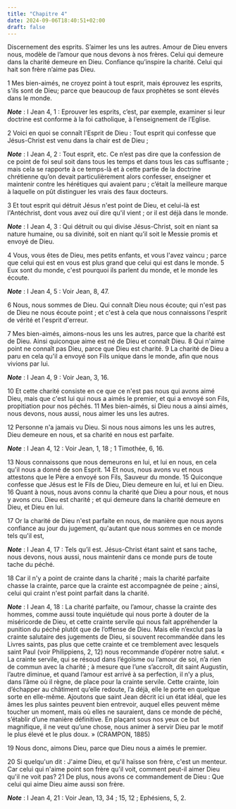 ```yaml
---
title: "Chapitre 4"
date: 2024-09-06T18:40:51+02:00
draft: false
---
```



Discernement des esprits.
S’aimer les uns les autres.
Amour de Dieu envers nous, modèle de l’amour que nous devons à nos frères.
Celui qui demeure dans la charité demeure en Dieu.
Confiance qu’inspire la charité.
Celui qui hait son frère n’aime pas Dieu.


1 Mes bien-aimés, ne croyez point à tout esprit, mais éprouvez les esprits, s'ils sont de Dieu; parce que beaucoup de faux prophètes se sont élevés dans le monde.

***Note*** :  I Jean 4, 1 : Eprouver les esprits, c’est, par exemple, examiner si leur doctrine est conforme à la foi catholique, à l’enseignement de l’Eglise.

2 Voici en quoi se connaît l'Esprit de Dieu : Tout esprit qui confesse que Jésus-Christ est venu dans la chair est de Dieu ;

***Note*** :  I Jean 4, 2 : Tout esprit, etc. Ce n’est pas dire que la confession de ce point de foi seul soit dans tous les temps et dans tous les cas suffisante ; mais cela se rapporte à ce temps-là et à cette partie de la doctrine chrétienne qu’on devait particulièrement alors confesser, enseigner et maintenir contre les hérétiques qui avaient paru ; c’était la meilleure marque à laquelle on pût distinguer les vrais des faux docteurs.

3 Et tout esprit qui détruit Jésus n'est point de Dieu, et celui-là est l'Antéchrist, dont vous avez ouï dire qu'il vient ; or il est déjà dans le monde.

***Note*** :  I Jean 4, 3 : Qui détruit ou qui divise Jésus-Christ, soit en niant sa nature humaine, ou sa divinité, soit en niant qu’il soit le Messie promis et envoyé de Dieu.


4 Vous, vous êtes de Dieu, mes petits enfants, et vous l'avez vaincu ; parce que celui qui est en vous est plus grand que celui qui est dans le monde. 5 Eux sont du monde, c'est pourquoi ils parlent du monde, et le monde les écoute.

***Note*** :  I Jean 4, 5 : Voir Jean, 8, 47.

6 Nous, nous sommes de Dieu. Qui connaît Dieu nous écoute; qui n'est pas de Dieu ne nous écoute point ; et c'est à cela que nous connaissons l'esprit de vérité et l'esprit d'erreur.


7 Mes bien-aimés, aimons-nous les uns les autres, parce que la charité est de Dieu. Ainsi quiconque aime est né de Dieu et connaît Dieu. 8 Qui n'aime point ne connaît pas Dieu, parce que Dieu est charité. 9 La charité de Dieu a paru en cela qu'il a envoyé son Fils unique dans le monde, afin que nous vivions par lui.

***Note*** :  I Jean 4, 9 : Voir Jean, 3, 16.

10 Et cette charité consiste en ce que ce n'est pas nous qui avons aimé Dieu, mais que c'est lui qui nous a aimés le premier, et qui a envoyé son Fils, propitiation pour nos péchés. 11 Mes bien-aimés, si Dieu nous a ainsi aimés, nous devons, nous aussi, nous aimer les uns les autres.


12 Personne n'a jamais vu Dieu. Si nous nous aimons les uns les autres, Dieu demeure en nous, et sa charité en nous est parfaite.

***Note*** :  I Jean 4, 12 : Voir Jean, 1, 18 ; 1 Timothée, 6, 16.

13 Nous connaissons que nous demeurons en lui, et lui en nous, en cela qu'il nous a donné de son Esprit. 14 Et nous, nous avons vu et nous attestons que le Père a envoyé son Fils, Sauveur du monde. 15 Quiconque confesse que Jésus est le Fils de Dieu, Dieu demeure en lui, et lui en Dieu. 16 Quant à nous, nous avons connu la charité que Dieu a pour nous, et nous y avons cru. Dieu est charité ; et qui demeure dans la charité demeure en Dieu, et Dieu en lui.


17 Or la charité de Dieu n'est parfaite en nous, de manière que nous ayons confiance au jour du jugement, qu'autant que nous sommes en ce monde tels qu'il est,

***Note*** :  I Jean 4, 17 : Tels qu’il est. Jésus-Christ étant saint et sans tache, nous devons, nous aussi, nous maintenir dans ce monde purs de toute tache du péché.

18 Car il n'y a point de crainte dans la charité ; mais la charité parfaite chasse la crainte, parce que la crainte est accompagnée de peine ; ainsi, celui qui craint n'est point parfait dans la charité.

***Note*** :  I Jean 4, 18 : La charité parfaite, ou l’amour, chasse la crainte des hommes, comme aussi toute inquiétude qui nous porte à douter de la miséricorde de Dieu, et cette crainte servile qui nous fait appréhender la punition du péché plutôt que de l’offense de Dieu. Mais elle n’exclut pas la crainte salutaire des jugements de Dieu, si souvent recommandée dans les Livres saints, pas plus que cette crainte et ce tremblement avec lesquels saint Paul (voir Philippiens, 2, 12) nous recommande d’opérer notre salut. « La crainte servile, qui se résoud dans l’égoïsme ou l’amour de soi, n’a rien de commun avec la charité ; à mesure que l’une s’accroît, dit saint Augustin, l’autre diminue, et quand l’amour est arrivé à sa perfection, il n’y a plus, dans l’âme où il règne, de place pour la crainte servile. Cette crainte, loin d’échapper au châtiment qu’elle redoute, l’a déjà, elle le porte en quelque sorte en elle-même. Ajoutons que saint Jean décrit ici un état idéal, que les âmes les plus saintes peuvent bien
entrevoir, auquel elles peuvent même toucher un moment, mais où elles ne sauraient, dans ce monde de péché, s’établir d’une manière définitive. En plaçant sous nos yeux ce but magnifique, il ne veut qu’une chose, nous animer à servir Dieu par le motif le plus élevé et le plus doux. » (CRAMPON, 1885)

19 Nous donc, aimons Dieu, parce que Dieu nous a aimés le premier.


20 Si quelqu'un dit : J'aime Dieu, et qu'il haïsse son frère, c'est un menteur. Car celui qui n'aime point son frère qu'il voit, comment peut-il aimer Dieu qu'il ne voit pas? 21 De plus, nous avons ce commandement de Dieu : Que celui qui aime Dieu aime aussi son frère.

***Note*** :  I Jean 4, 21 : Voir Jean, 13, 34 ; 15, 12 ; Ephésiens, 5, 2.

